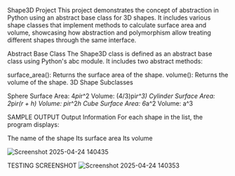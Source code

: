 Shape3D Project
This project demonstrates the concept of abstraction in Python using an abstract base class for 3D shapes. It includes various shape classes that implement methods to calculate surface area and volume, showcasing how abstraction and polymorphism allow treating different shapes through the same interface.

Abstract Base Class
The Shape3D class is defined as an abstract base class using Python's abc module. It includes two abstract methods:

surface_area(): Returns the surface area of the shape.
volume(): Returns the volume of the shape.
3D Shape Subclasses


Sphere
Surface Area: 4*pi*r^2
Volume: (4/3)pi*r^3)
Cylinder
Surface Area: 2*pi*r(r + h)
Volume: pi*r^2*h
Cube
Surface Area: 6*a^2
Volume: a^3

SAMPLE OUTPUT
Output Information
For each shape in the list, the program displays:

The name of the shape
Its surface area
Its volume

![Screenshot 2025-04-24 140435](https://github.com/user-attachments/assets/d8a3b81c-6c96-4637-9e4f-e9e1c264b485)


TESTING SCREENSHOT
![Screenshot 2025-04-24 140353](https://github.com/user-attachments/assets/e08bd8d1-1447-4f71-9690-8a65d733b4ac)

